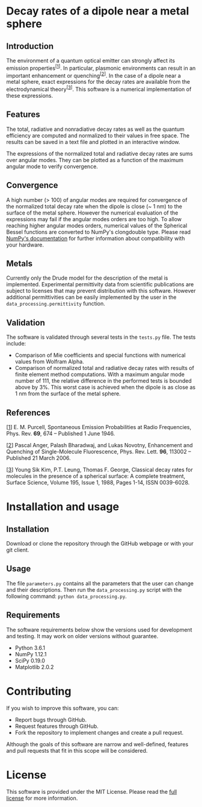 # Decay rates of a dipole near a metal sphere

## Introduction

The environment of a quantum optical emitter can strongly affect its emission properties<sup>[[1](https://doi.org/10.1103/PhysRev.69.674)]</sup>. In particular, plasmonic environments can result in an important enhancement or quenching<sup>[[2](https://doi.org/10.1103/PhysRevLett.96.113002)]</sup>. In the case of a dipole near a metal sphere, exact expressions for the decay rates are available from the electrodynamical theory<sup>[[3](https://doi.org/10.1016/0039-6028(88)90776-5)]</sup>. This software is a numerical implementation of these expressions.

## Features

The total, radiative and nonradiative decay rates as well as the quantum efficiency are computed and normalized to their values in free space. The results can be saved in a text file and plotted in an interactive window.

The expressions of the normalized total and radiative decay rates are sums over angular modes. They can be plotted as a function of the maximum angular mode to verify convergence.

## Convergence

A high number (> 100) of angular modes are required for convergence of the normalized total decay rate when the dipole is close (~ 1 nm) to the surface of the metal sphere. However the numerical evaluation of the expressions may fail if the angular modes orders are too high. To allow reaching higher angular modes orders, numerical values of the Spherical Bessel functions are converted to NumPy's clongdouble type. Please read [NumPy's documentation](https://docs.scipy.org/doc/numpy/user/basics.types.html#extended-precision) for further information about compatibility with your hardware.

## Metals

Currently only the Drude model for the description of the metal is implemented. Experimental permittivity data from scientific publications are subject to licenses that may prevent distribution with this software. However additional permittivities can be easily implemented by the user in the `data_processing.permittivity` function.

## Validation

The software is validated through several tests in the `tests.py` file. The tests include:
- Comparison of Mie coefficients and special functions with numerical values from Wolfram Alpha.
- Comparison of normalized total and radiative decay rates with results of finite element method computations. With a maximum angular mode number of 111, the relative difference in the performed tests is bounded above by 3%. This worst case is achieved when the dipole is as close as 1 nm from the surface of the metal sphere.

## References

[[1](https://doi.org/10.1103/PhysRev.69.674)] E. M. Purcell, Spontaneous Emission Probabilities at Radio Frequencies, Phys. Rev. **69**, 674 – Published 1 June 1946.

[[2](https://doi.org/10.1103/PhysRevLett.96.113002)] Pascal Anger, Palash Bharadwaj, and Lukas Novotny, Enhancement and Quenching of Single-Molecule Fluorescence, Phys. Rev. Lett. **96**, 113002 – Published 21 March 2006.

[[3](https://doi.org/10.1016/0039-6028(88)90776-5)] Young Sik Kim, P.T. Leung, Thomas F. George, Classical decay rates for molecules in the presence of a spherical surface: A complete treatment, Surface Science, Volume 195, Issue 1, 1988, Pages 1-14, ISSN 0039-6028.

# Installation and usage

## Installation

Download or clone the repository through the GitHub webpage or with your git client.

## Usage

The file `parameters.py` contains all the parameters that the user can change and their descriptions. Then run the `data_processing.py` script with the following command:
```python data_processing.py```.

## Requirements

The software requirements below show the versions used for development and testing. It may work on older versions without guarantee.

- Python 3.6.1
- NumPy 1.12.1
- SciPy 0.19.0
- Matplotlib 2.0.2

# Contributing

If you wish to improve this software, you can:

- Report bugs through GitHub.
- Request features through GitHub.
- Fork the repository to implement changes and create a pull request.

Although the goals of this software are narrow and well-defined, features and pull requests that fit in this scope will be considered.

# License

This software is provided under the MIT License. Please read the [full license](LICENSE) for more information.